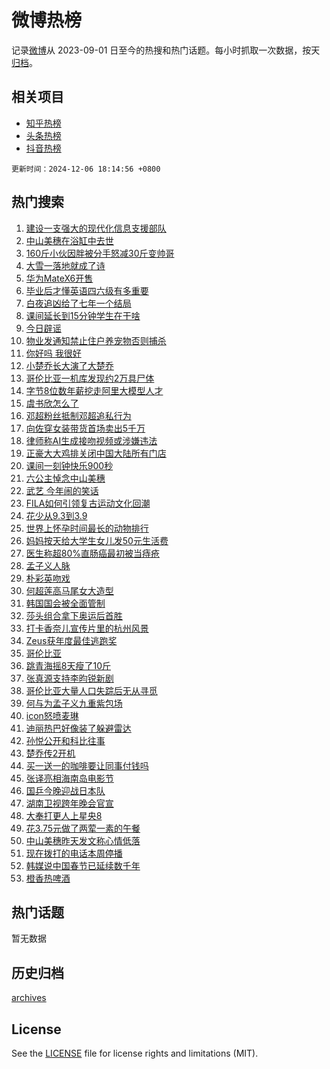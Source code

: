 # 微博热榜

记录[微博](https://www.weibo.com)从 2023-09-01 日至今的热搜和热门话题。每小时抓取一次数据，按天[归档](archives)。

## 相关项目

- [知乎热榜](https://github.com/hotarchive/zhihu)
- [头条热榜](https://github.com/hotarchive/toutiao)
- [抖音热榜](https://github.com/hotarchive/douyin)


`更新时间：2024-12-06 18:14:56 +0800`

## 热门搜索

1. [建设一支强大的现代化信息支援部队](https://m.weibo.cn/search?containerid=100103type%3D1%26t%3D10%26q%3D%23%E5%BB%BA%E8%AE%BE%E4%B8%80%E6%94%AF%E5%BC%BA%E5%A4%A7%E7%9A%84%E7%8E%B0%E4%BB%A3%E5%8C%96%E4%BF%A1%E6%81%AF%E6%94%AF%E6%8F%B4%E9%83%A8%E9%98%9F%23&stream_entry_id=51&isnewpage=1&extparam=seat%3D1%26q%3D%2523%25E5%25BB%25BA%25E8%25AE%25BE%25E4%25B8%2580%25E6%2594%25AF%25E5%25BC%25BA%25E5%25A4%25A7%25E7%259A%2584%25E7%258E%25B0%25E4%25BB%25A3%25E5%258C%2596%25E4%25BF%25A1%25E6%2581%25AF%25E6%2594%25AF%25E6%258F%25B4%25E9%2583%25A8%25E9%2598%259F%2523%26filter_type%3Drealtimehot%26stream_entry_id%3D51%26c_type%3D51%26dgr%3D0%26pos%3D0%26cate%3D10103%26display_time%3D1733480095%26pre_seqid%3D17334800952530221977693)
1. [中山美穗在浴缸中去世](https://m.weibo.cn/search?containerid=100103type%3D1%26t%3D10%26q%3D%23%E4%B8%AD%E5%B1%B1%E7%BE%8E%E7%A9%97%E5%9C%A8%E6%B5%B4%E7%BC%B8%E4%B8%AD%E5%8E%BB%E4%B8%96%23&stream_entry_id=31&isnewpage=1&extparam=seat%3D1%26realpos%3D1%26stream_entry_id%3D31%26pos%3D0%26lcate%3D5001%26c_type%3D31%26filter_type%3Drealtimehot%26band_rank%3D1%26q%3D%2523%25E4%25B8%25AD%25E5%25B1%25B1%25E7%25BE%258E%25E7%25A9%2597%25E5%259C%25A8%25E6%25B5%25B4%25E7%25BC%25B8%25E4%25B8%25AD%25E5%258E%25BB%25E4%25B8%2596%2523%26dgr%3D0%26flag%3D16%26cate%3D5001%26display_time%3D1733480095%26pre_seqid%3D17334800952530221977693)
1. [160斤小伙因胖被分手怒减30斤变帅哥](https://m.weibo.cn/search?containerid=100103type%3D1%26t%3D10%26q%3D%23160%E6%96%A4%E5%B0%8F%E4%BC%99%E5%9B%A0%E8%83%96%E8%A2%AB%E5%88%86%E6%89%8B%E6%80%92%E5%87%8F30%E6%96%A4%E5%8F%98%E5%B8%85%E5%93%A5%23&stream_entry_id=31&isnewpage=1&extparam=seat%3D1%26realpos%3D2%26stream_entry_id%3D31%26pos%3D1%26lcate%3D5001%26c_type%3D31%26filter_type%3Drealtimehot%26band_rank%3D2%26q%3D%2523160%25E6%2596%25A4%25E5%25B0%258F%25E4%25BC%2599%25E5%259B%25A0%25E8%2583%2596%25E8%25A2%25AB%25E5%2588%2586%25E6%2589%258B%25E6%2580%2592%25E5%2587%258F30%25E6%2596%25A4%25E5%258F%2598%25E5%25B8%2585%25E5%2593%25A5%2523%26dgr%3D0%26flag%3D1%26cate%3D5001%26display_time%3D1733480095%26pre_seqid%3D17334800952530221977693)
1. [大雪一落地就成了诗](https://m.weibo.cn/search?containerid=100103type%3D1%26t%3D10%26q%3D%23%E5%A4%A7%E9%9B%AA%E4%B8%80%E8%90%BD%E5%9C%B0%E5%B0%B1%E6%88%90%E4%BA%86%E8%AF%97%23&stream_entry_id=31&isnewpage=1&extparam=seat%3D1%26realpos%3D3%26stream_entry_id%3D31%26pos%3D2%26lcate%3D5001%26c_type%3D31%26filter_type%3Drealtimehot%26band_rank%3D3%26q%3D%2523%25E5%25A4%25A7%25E9%259B%25AA%25E4%25B8%2580%25E8%2590%25BD%25E5%259C%25B0%25E5%25B0%25B1%25E6%2588%2590%25E4%25BA%2586%25E8%25AF%2597%2523%26dgr%3D0%26flag%3D0%26cate%3D5001%26display_time%3D1733480095%26pre_seqid%3D17334800952530221977693)
1. [华为MateX6开售](https://m.weibo.cn/search?containerid=100103type%3D1%26t%3D10%26q%3D%23%E5%8D%8E%E4%B8%BAMateX6%E5%BC%80%E5%94%AE%23&stream_entry_id=31&isnewpage=1&extparam=seat%3D1%26band_rank%3D4%26cate%3D5001%26is_ad_pos%3D1%26lcate%3D5001%26topic_ad%3D1%26pos%3D3%26filter_type%3Drealtimehot%26q%3D%2523%25E5%258D%258E%25E4%25B8%25BAMateX6%25E5%25BC%2580%25E5%2594%25AE%2523%26c_type%3D31%26dgr%3D0%26stream_entry_id%3D31%26adid%3D267165%26display_time%3D1733480095%26pre_seqid%3D17334800952530221977693)
1. [毕业后才懂英语四六级有多重要](https://m.weibo.cn/search?containerid=100103type%3D1%26t%3D10%26q%3D%E6%AF%95%E4%B8%9A%E5%90%8E%E6%89%8D%E6%87%82%E8%8B%B1%E8%AF%AD%E5%9B%9B%E5%85%AD%E7%BA%A7%E6%9C%89%E5%A4%9A%E9%87%8D%E8%A6%81&stream_entry_id=31&isnewpage=1&extparam=seat%3D1%26realpos%3D4%26stream_entry_id%3D31%26pos%3D4%26lcate%3D5001%26c_type%3D31%26filter_type%3Drealtimehot%26band_rank%3D4%26q%3D%25E6%25AF%2595%25E4%25B8%259A%25E5%2590%258E%25E6%2589%258D%25E6%2587%2582%25E8%258B%25B1%25E8%25AF%25AD%25E5%259B%259B%25E5%2585%25AD%25E7%25BA%25A7%25E6%259C%2589%25E5%25A4%259A%25E9%2587%258D%25E8%25A6%2581%26dgr%3D0%26flag%3D0%26cate%3D5001%26display_time%3D1733480095%26pre_seqid%3D17334800952530221977693)
1. [白夜追凶给了七年一个结局](https://m.weibo.cn/search?containerid=100103type%3D1%26t%3D10%26q%3D%E7%99%BD%E5%A4%9C%E8%BF%BD%E5%87%B6%E7%BB%99%E4%BA%86%E4%B8%83%E5%B9%B4%E4%B8%80%E4%B8%AA%E7%BB%93%E5%B1%80&stream_entry_id=31&isnewpage=1&extparam=seat%3D1%26realpos%3D5%26stream_entry_id%3D31%26pos%3D5%26lcate%3D5001%26c_type%3D31%26filter_type%3Drealtimehot%26band_rank%3D5%26q%3D%25E7%2599%25BD%25E5%25A4%259C%25E8%25BF%25BD%25E5%2587%25B6%25E7%25BB%2599%25E4%25BA%2586%25E4%25B8%2583%25E5%25B9%25B4%25E4%25B8%2580%25E4%25B8%25AA%25E7%25BB%2593%25E5%25B1%2580%26dgr%3D0%26flag%3D1%26cate%3D5001%26display_time%3D1733480095%26pre_seqid%3D17334800952530221977693)
1. [课间延长到15分钟学生在干啥](https://m.weibo.cn/search?containerid=100103type%3D1%26t%3D10%26q%3D%23%E8%AF%BE%E9%97%B4%E5%BB%B6%E9%95%BF%E5%88%B015%E5%88%86%E9%92%9F%E5%AD%A6%E7%94%9F%E5%9C%A8%E5%B9%B2%E5%95%A5%23&stream_entry_id=31&isnewpage=1&extparam=seat%3D1%26realpos%3D6%26stream_entry_id%3D31%26pos%3D6%26lcate%3D5001%26c_type%3D31%26filter_type%3Drealtimehot%26band_rank%3D6%26q%3D%2523%25E8%25AF%25BE%25E9%2597%25B4%25E5%25BB%25B6%25E9%2595%25BF%25E5%2588%25B015%25E5%2588%2586%25E9%2592%259F%25E5%25AD%25A6%25E7%2594%259F%25E5%259C%25A8%25E5%25B9%25B2%25E5%2595%25A5%2523%26dgr%3D0%26flag%3D1%26cate%3D5001%26display_time%3D1733480095%26pre_seqid%3D17334800952530221977693)
1. [今日辟谣](https://m.weibo.cn/search?containerid=100103type%3D1%26t%3D10%26q%3D%23%E4%BB%8A%E6%97%A5%E8%BE%9F%E8%B0%A3%23&stream_entry_id=31&isnewpage=1&extparam=seat%3D1%26band_rank%3D7%26is_ad_pos%3D1%26lcate%3D5001%26cate%3D5001%26pos%3D7%26filter_type%3Drealtimehot%26stream_entry_id%3D31%26q%3D%2523%25E4%25BB%258A%25E6%2597%25A5%25E8%25BE%259F%25E8%25B0%25A3%2523%26dgr%3D0%26c_type%3D31%26adid%3D266974%26display_time%3D1733480095%26pre_seqid%3D17334800952530221977693)
1. [物业发通知禁止住户养宠物否则捕杀](https://m.weibo.cn/search?containerid=100103type%3D1%26t%3D10%26q%3D%23%E7%89%A9%E4%B8%9A%E5%8F%91%E9%80%9A%E7%9F%A5%E7%A6%81%E6%AD%A2%E4%BD%8F%E6%88%B7%E5%85%BB%E5%AE%A0%E7%89%A9%E5%90%A6%E5%88%99%E6%8D%95%E6%9D%80%23&stream_entry_id=31&isnewpage=1&extparam=seat%3D1%26realpos%3D7%26stream_entry_id%3D31%26pos%3D8%26lcate%3D5001%26c_type%3D31%26filter_type%3Drealtimehot%26band_rank%3D7%26q%3D%2523%25E7%2589%25A9%25E4%25B8%259A%25E5%258F%2591%25E9%2580%259A%25E7%259F%25A5%25E7%25A6%2581%25E6%25AD%25A2%25E4%25BD%258F%25E6%2588%25B7%25E5%2585%25BB%25E5%25AE%25A0%25E7%2589%25A9%25E5%2590%25A6%25E5%2588%2599%25E6%258D%2595%25E6%259D%2580%2523%26dgr%3D0%26flag%3D0%26cate%3D5001%26display_time%3D1733480095%26pre_seqid%3D17334800952530221977693)
1. [你好吗 我很好](https://m.weibo.cn/search?containerid=100103type%3D1%26t%3D10%26q%3D%E4%BD%A0%E5%A5%BD%E5%90%97+%E6%88%91%E5%BE%88%E5%A5%BD&stream_entry_id=31&isnewpage=1&extparam=seat%3D1%26realpos%3D8%26stream_entry_id%3D31%26pos%3D9%26lcate%3D5001%26c_type%3D31%26filter_type%3Drealtimehot%26band_rank%3D8%26q%3D%25E4%25BD%25A0%25E5%25A5%25BD%25E5%2590%2597%2520%25E6%2588%2591%25E5%25BE%2588%25E5%25A5%25BD%26dgr%3D0%26flag%3D1%26cate%3D5001%26display_time%3D1733480095%26pre_seqid%3D17334800952530221977693)
1. [小楚乔长大演了大楚乔](https://m.weibo.cn/search?containerid=100103type%3D1%26t%3D10%26q%3D%23%E5%B0%8F%E6%A5%9A%E4%B9%94%E9%95%BF%E5%A4%A7%E6%BC%94%E4%BA%86%E5%A4%A7%E6%A5%9A%E4%B9%94%23&stream_entry_id=31&isnewpage=1&extparam=seat%3D1%26realpos%3D9%26stream_entry_id%3D31%26pos%3D10%26lcate%3D5001%26c_type%3D31%26filter_type%3Drealtimehot%26band_rank%3D9%26q%3D%2523%25E5%25B0%258F%25E6%25A5%259A%25E4%25B9%2594%25E9%2595%25BF%25E5%25A4%25A7%25E6%25BC%2594%25E4%25BA%2586%25E5%25A4%25A7%25E6%25A5%259A%25E4%25B9%2594%2523%26dgr%3D0%26flag%3D2%26cate%3D5001%26display_time%3D1733480095%26pre_seqid%3D17334800952530221977693)
1. [哥伦比亚一机库发现约2万具尸体](https://m.weibo.cn/search?containerid=100103type%3D1%26t%3D10%26q%3D%23%E5%93%A5%E4%BC%A6%E6%AF%94%E4%BA%9A%E4%B8%80%E6%9C%BA%E5%BA%93%E5%8F%91%E7%8E%B0%E7%BA%A62%E4%B8%87%E5%85%B7%E5%B0%B8%E4%BD%93%23&stream_entry_id=31&isnewpage=1&extparam=seat%3D1%26realpos%3D10%26stream_entry_id%3D31%26pos%3D11%26lcate%3D5001%26c_type%3D31%26filter_type%3Drealtimehot%26band_rank%3D10%26q%3D%2523%25E5%2593%25A5%25E4%25BC%25A6%25E6%25AF%2594%25E4%25BA%259A%25E4%25B8%2580%25E6%259C%25BA%25E5%25BA%2593%25E5%258F%2591%25E7%258E%25B0%25E7%25BA%25A62%25E4%25B8%2587%25E5%2585%25B7%25E5%25B0%25B8%25E4%25BD%2593%2523%26dgr%3D0%26flag%3D0%26cate%3D5001%26display_time%3D1733480095%26pre_seqid%3D17334800952530221977693)
1. [字节8位数年薪挖走阿里大模型人才](https://m.weibo.cn/search?containerid=100103type%3D1%26t%3D10%26q%3D%23%E5%AD%97%E8%8A%828%E4%BD%8D%E6%95%B0%E5%B9%B4%E8%96%AA%E6%8C%96%E8%B5%B0%E9%98%BF%E9%87%8C%E5%A4%A7%E6%A8%A1%E5%9E%8B%E4%BA%BA%E6%89%8D%23&stream_entry_id=31&isnewpage=1&extparam=seat%3D1%26realpos%3D11%26stream_entry_id%3D31%26pos%3D12%26lcate%3D5001%26c_type%3D31%26filter_type%3Drealtimehot%26band_rank%3D11%26q%3D%2523%25E5%25AD%2597%25E8%258A%25828%25E4%25BD%258D%25E6%2595%25B0%25E5%25B9%25B4%25E8%2596%25AA%25E6%258C%2596%25E8%25B5%25B0%25E9%2598%25BF%25E9%2587%258C%25E5%25A4%25A7%25E6%25A8%25A1%25E5%259E%258B%25E4%25BA%25BA%25E6%2589%258D%2523%26dgr%3D0%26flag%3D2%26cate%3D5001%26display_time%3D1733480095%26pre_seqid%3D17334800952530221977693)
1. [虞书欣怎么了](https://m.weibo.cn/search?containerid=100103type%3D1%26t%3D10%26q%3D%23%E8%99%9E%E4%B9%A6%E6%AC%A3%E6%80%8E%E4%B9%88%E4%BA%86%23&stream_entry_id=31&isnewpage=1&extparam=seat%3D1%26realpos%3D12%26stream_entry_id%3D31%26pos%3D13%26lcate%3D5001%26c_type%3D31%26filter_type%3Drealtimehot%26band_rank%3D12%26q%3D%2523%25E8%2599%259E%25E4%25B9%25A6%25E6%25AC%25A3%25E6%2580%258E%25E4%25B9%2588%25E4%25BA%2586%2523%26dgr%3D0%26flag%3D2%26cate%3D5001%26display_time%3D1733480095%26pre_seqid%3D17334800952530221977693)
1. [邓超粉丝抵制邓超追私行为](https://m.weibo.cn/search?containerid=100103type%3D1%26t%3D10%26q%3D%E9%82%93%E8%B6%85%E7%B2%89%E4%B8%9D%E6%8A%B5%E5%88%B6%E9%82%93%E8%B6%85%E8%BF%BD%E7%A7%81%E8%A1%8C%E4%B8%BA&stream_entry_id=31&isnewpage=1&extparam=seat%3D1%26realpos%3D13%26stream_entry_id%3D31%26pos%3D14%26lcate%3D5001%26c_type%3D31%26filter_type%3Drealtimehot%26band_rank%3D13%26q%3D%25E9%2582%2593%25E8%25B6%2585%25E7%25B2%2589%25E4%25B8%259D%25E6%258A%25B5%25E5%2588%25B6%25E9%2582%2593%25E8%25B6%2585%25E8%25BF%25BD%25E7%25A7%2581%25E8%25A1%258C%25E4%25B8%25BA%26dgr%3D0%26flag%3D1%26cate%3D5001%26display_time%3D1733480095%26pre_seqid%3D17334800952530221977693)
1. [向佐穿女装带货首场卖出5千万](https://m.weibo.cn/search?containerid=100103type%3D1%26t%3D10%26q%3D%23%E5%90%91%E4%BD%90%E7%A9%BF%E5%A5%B3%E8%A3%85%E5%B8%A6%E8%B4%A7%E9%A6%96%E5%9C%BA%E5%8D%96%E5%87%BA5%E5%8D%83%E4%B8%87%23&stream_entry_id=31&isnewpage=1&extparam=seat%3D1%26realpos%3D14%26stream_entry_id%3D31%26pos%3D15%26lcate%3D5001%26c_type%3D31%26filter_type%3Drealtimehot%26band_rank%3D14%26q%3D%2523%25E5%2590%2591%25E4%25BD%2590%25E7%25A9%25BF%25E5%25A5%25B3%25E8%25A3%2585%25E5%25B8%25A6%25E8%25B4%25A7%25E9%25A6%2596%25E5%259C%25BA%25E5%258D%2596%25E5%2587%25BA5%25E5%258D%2583%25E4%25B8%2587%2523%26dgr%3D0%26flag%3D0%26cate%3D5001%26display_time%3D1733480095%26pre_seqid%3D17334800952530221977693)
1. [律师称AI生成接吻视频或涉嫌违法](https://m.weibo.cn/search?containerid=100103type%3D1%26t%3D10%26q%3D%23%E5%BE%8B%E5%B8%88%E7%A7%B0AI%E7%94%9F%E6%88%90%E6%8E%A5%E5%90%BB%E8%A7%86%E9%A2%91%E6%88%96%E6%B6%89%E5%AB%8C%E8%BF%9D%E6%B3%95%23&stream_entry_id=31&isnewpage=1&extparam=seat%3D1%26realpos%3D15%26stream_entry_id%3D31%26pos%3D16%26lcate%3D5001%26c_type%3D31%26filter_type%3Drealtimehot%26band_rank%3D15%26q%3D%2523%25E5%25BE%258B%25E5%25B8%2588%25E7%25A7%25B0AI%25E7%2594%259F%25E6%2588%2590%25E6%258E%25A5%25E5%2590%25BB%25E8%25A7%2586%25E9%25A2%2591%25E6%2588%2596%25E6%25B6%2589%25E5%25AB%258C%25E8%25BF%259D%25E6%25B3%2595%2523%26dgr%3D0%26flag%3D1%26cate%3D5001%26display_time%3D1733480095%26pre_seqid%3D17334800952530221977693)
1. [正豪大大鸡排关闭中国大陆所有门店](https://m.weibo.cn/search?containerid=100103type%3D1%26t%3D10%26q%3D%23%E6%AD%A3%E8%B1%AA%E5%A4%A7%E5%A4%A7%E9%B8%A1%E6%8E%92%E5%85%B3%E9%97%AD%E4%B8%AD%E5%9B%BD%E5%A4%A7%E9%99%86%E6%89%80%E6%9C%89%E9%97%A8%E5%BA%97%23&stream_entry_id=31&isnewpage=1&extparam=seat%3D1%26realpos%3D16%26stream_entry_id%3D31%26pos%3D17%26lcate%3D5001%26c_type%3D31%26filter_type%3Drealtimehot%26band_rank%3D16%26q%3D%2523%25E6%25AD%25A3%25E8%25B1%25AA%25E5%25A4%25A7%25E5%25A4%25A7%25E9%25B8%25A1%25E6%258E%2592%25E5%2585%25B3%25E9%2597%25AD%25E4%25B8%25AD%25E5%259B%25BD%25E5%25A4%25A7%25E9%2599%2586%25E6%2589%2580%25E6%259C%2589%25E9%2597%25A8%25E5%25BA%2597%2523%26dgr%3D0%26flag%3D0%26cate%3D5001%26display_time%3D1733480095%26pre_seqid%3D17334800952530221977693)
1. [课间一刻钟快乐900秒](https://m.weibo.cn/search?containerid=100103type%3D1%26t%3D10%26q%3D%23%E8%AF%BE%E9%97%B4%E4%B8%80%E5%88%BB%E9%92%9F%E5%BF%AB%E4%B9%90900%E7%A7%92%23&stream_entry_id=31&isnewpage=1&extparam=seat%3D1%26realpos%3D17%26stream_entry_id%3D31%26pos%3D18%26lcate%3D5001%26c_type%3D31%26filter_type%3Drealtimehot%26band_rank%3D17%26q%3D%2523%25E8%25AF%25BE%25E9%2597%25B4%25E4%25B8%2580%25E5%2588%25BB%25E9%2592%259F%25E5%25BF%25AB%25E4%25B9%2590900%25E7%25A7%2592%2523%26dgr%3D0%26flag%3D1%26cate%3D5001%26display_time%3D1733480095%26pre_seqid%3D17334800952530221977693)
1. [六公主悼念中山美穗](https://m.weibo.cn/search?containerid=100103type%3D1%26t%3D10%26q%3D%23%E5%85%AD%E5%85%AC%E4%B8%BB%E6%82%BC%E5%BF%B5%E4%B8%AD%E5%B1%B1%E7%BE%8E%E7%A9%97%23&stream_entry_id=31&isnewpage=1&extparam=seat%3D1%26realpos%3D18%26stream_entry_id%3D31%26pos%3D19%26lcate%3D5001%26c_type%3D31%26filter_type%3Drealtimehot%26band_rank%3D18%26q%3D%2523%25E5%2585%25AD%25E5%2585%25AC%25E4%25B8%25BB%25E6%2582%25BC%25E5%25BF%25B5%25E4%25B8%25AD%25E5%25B1%25B1%25E7%25BE%258E%25E7%25A9%2597%2523%26dgr%3D0%26flag%3D1%26cate%3D5001%26display_time%3D1733480095%26pre_seqid%3D17334800952530221977693)
1. [武艺 今年闹的笑话](https://m.weibo.cn/search?containerid=100103type%3D1%26t%3D10%26q%3D%E6%AD%A6%E8%89%BA+%E4%BB%8A%E5%B9%B4%E9%97%B9%E7%9A%84%E7%AC%91%E8%AF%9D&stream_entry_id=31&isnewpage=1&extparam=seat%3D1%26realpos%3D19%26stream_entry_id%3D31%26pos%3D20%26lcate%3D5001%26c_type%3D31%26filter_type%3Drealtimehot%26band_rank%3D19%26q%3D%25E6%25AD%25A6%25E8%2589%25BA%2520%25E4%25BB%258A%25E5%25B9%25B4%25E9%2597%25B9%25E7%259A%2584%25E7%25AC%2591%25E8%25AF%259D%26dgr%3D0%26flag%3D1%26cate%3D5001%26display_time%3D1733480095%26pre_seqid%3D17334800952530221977693)
1. [FILA如何引领复古运动文化回潮](https://m.weibo.cn/search?containerid=100103type%3D1%26t%3D10%26q%3D%23FILA%E5%A6%82%E4%BD%95%E5%BC%95%E9%A2%86%E5%A4%8D%E5%8F%A4%E8%BF%90%E5%8A%A8%E6%96%87%E5%8C%96%E5%9B%9E%E6%BD%AE%23&stream_entry_id=31&isnewpage=1&extparam=seat%3D1%26realpos%3D20%26stream_entry_id%3D31%26pos%3D21%26lcate%3D5001%26cate%3D5001%26band_rank%3D20%26filter_type%3Drealtimehot%26q%3D%2523FILA%25E5%25A6%2582%25E4%25BD%2595%25E5%25BC%2595%25E9%25A2%2586%25E5%25A4%258D%25E5%258F%25A4%25E8%25BF%2590%25E5%258A%25A8%25E6%2596%2587%25E5%258C%2596%25E5%259B%259E%25E6%25BD%25AE%2523%26c_type%3D31%26dgr%3D0%26flag%3D0%26adid%3D267402%26display_time%3D1733480095%26pre_seqid%3D17334800952530221977693)
1. [花少从9.3到3.9](https://m.weibo.cn/search?containerid=100103type%3D1%26t%3D10%26q%3D%23%E8%8A%B1%E5%B0%91%E4%BB%8E9.3%E5%88%B03.9%23&stream_entry_id=31&isnewpage=1&extparam=seat%3D1%26realpos%3D21%26stream_entry_id%3D31%26pos%3D22%26lcate%3D5001%26c_type%3D31%26filter_type%3Drealtimehot%26band_rank%3D21%26q%3D%2523%25E8%258A%25B1%25E5%25B0%2591%25E4%25BB%258E9.3%25E5%2588%25B03.9%2523%26dgr%3D0%26flag%3D2%26cate%3D5001%26display_time%3D1733480095%26pre_seqid%3D17334800952530221977693)
1. [世界上怀孕时间最长的动物排行](https://m.weibo.cn/search?containerid=100103type%3D1%26t%3D10%26q%3D%23%E4%B8%96%E7%95%8C%E4%B8%8A%E6%80%80%E5%AD%95%E6%97%B6%E9%97%B4%E6%9C%80%E9%95%BF%E7%9A%84%E5%8A%A8%E7%89%A9%E6%8E%92%E8%A1%8C%23&stream_entry_id=31&isnewpage=1&extparam=seat%3D1%26realpos%3D22%26stream_entry_id%3D31%26pos%3D23%26lcate%3D5001%26c_type%3D31%26filter_type%3Drealtimehot%26band_rank%3D22%26q%3D%2523%25E4%25B8%2596%25E7%2595%258C%25E4%25B8%258A%25E6%2580%2580%25E5%25AD%2595%25E6%2597%25B6%25E9%2597%25B4%25E6%259C%2580%25E9%2595%25BF%25E7%259A%2584%25E5%258A%25A8%25E7%2589%25A9%25E6%258E%2592%25E8%25A1%258C%2523%26dgr%3D0%26flag%3D0%26cate%3D5001%26display_time%3D1733480095%26pre_seqid%3D17334800952530221977693)
1. [妈妈按天给大学生女儿发50元生活费](https://m.weibo.cn/search?containerid=100103type%3D1%26t%3D10%26q%3D%23%E5%A6%88%E5%A6%88%E6%8C%89%E5%A4%A9%E7%BB%99%E5%A4%A7%E5%AD%A6%E7%94%9F%E5%A5%B3%E5%84%BF%E5%8F%9150%E5%85%83%E7%94%9F%E6%B4%BB%E8%B4%B9%23&stream_entry_id=31&isnewpage=1&extparam=seat%3D1%26realpos%3D23%26stream_entry_id%3D31%26pos%3D24%26lcate%3D5001%26c_type%3D31%26filter_type%3Drealtimehot%26band_rank%3D23%26q%3D%2523%25E5%25A6%2588%25E5%25A6%2588%25E6%258C%2589%25E5%25A4%25A9%25E7%25BB%2599%25E5%25A4%25A7%25E5%25AD%25A6%25E7%2594%259F%25E5%25A5%25B3%25E5%2584%25BF%25E5%258F%259150%25E5%2585%2583%25E7%2594%259F%25E6%25B4%25BB%25E8%25B4%25B9%2523%26dgr%3D0%26flag%3D0%26cate%3D5001%26display_time%3D1733480095%26pre_seqid%3D17334800952530221977693)
1. [医生称超80%直肠癌最初被当痔疮](https://m.weibo.cn/search?containerid=100103type%3D1%26t%3D10%26q%3D%23%E5%8C%BB%E7%94%9F%E7%A7%B0%E8%B6%8580%25%E7%9B%B4%E8%82%A0%E7%99%8C%E6%9C%80%E5%88%9D%E8%A2%AB%E5%BD%93%E7%97%94%E7%96%AE%23&stream_entry_id=31&isnewpage=1&extparam=seat%3D1%26realpos%3D24%26stream_entry_id%3D31%26pos%3D25%26lcate%3D5001%26c_type%3D31%26filter_type%3Drealtimehot%26band_rank%3D24%26q%3D%2523%25E5%258C%25BB%25E7%2594%259F%25E7%25A7%25B0%25E8%25B6%258580%2525%25E7%259B%25B4%25E8%2582%25A0%25E7%2599%258C%25E6%259C%2580%25E5%2588%259D%25E8%25A2%25AB%25E5%25BD%2593%25E7%2597%2594%25E7%2596%25AE%2523%26dgr%3D0%26flag%3D1%26cate%3D5001%26display_time%3D1733480095%26pre_seqid%3D17334800952530221977693)
1. [孟子义人脉](https://m.weibo.cn/search?containerid=100103type%3D1%26t%3D10%26q%3D%23%E5%AD%9F%E5%AD%90%E4%B9%89%E4%BA%BA%E8%84%89%23&stream_entry_id=31&isnewpage=1&extparam=seat%3D1%26realpos%3D25%26stream_entry_id%3D31%26pos%3D26%26lcate%3D5001%26c_type%3D31%26filter_type%3Drealtimehot%26band_rank%3D25%26q%3D%2523%25E5%25AD%259F%25E5%25AD%2590%25E4%25B9%2589%25E4%25BA%25BA%25E8%2584%2589%2523%26dgr%3D0%26flag%3D0%26cate%3D5001%26display_time%3D1733480095%26pre_seqid%3D17334800952530221977693)
1. [朴彩英吻戏](https://m.weibo.cn/search?containerid=100103type%3D1%26t%3D10%26q%3D%23%E6%9C%B4%E5%BD%A9%E8%8B%B1%E5%90%BB%E6%88%8F%23&stream_entry_id=31&isnewpage=1&extparam=seat%3D1%26realpos%3D26%26stream_entry_id%3D31%26pos%3D27%26lcate%3D5001%26c_type%3D31%26filter_type%3Drealtimehot%26band_rank%3D26%26q%3D%2523%25E6%259C%25B4%25E5%25BD%25A9%25E8%258B%25B1%25E5%2590%25BB%25E6%2588%258F%2523%26dgr%3D0%26flag%3D0%26cate%3D5001%26display_time%3D1733480095%26pre_seqid%3D17334800952530221977693)
1. [何超莲高马尾女大造型](https://m.weibo.cn/search?containerid=100103type%3D1%26t%3D10%26q%3D%E4%BD%95%E8%B6%85%E8%8E%B2%E9%AB%98%E9%A9%AC%E5%B0%BE%E5%A5%B3%E5%A4%A7%E9%80%A0%E5%9E%8B&stream_entry_id=31&isnewpage=1&extparam=seat%3D1%26realpos%3D27%26stream_entry_id%3D31%26pos%3D28%26lcate%3D5001%26c_type%3D31%26filter_type%3Drealtimehot%26band_rank%3D27%26q%3D%25E4%25BD%2595%25E8%25B6%2585%25E8%258E%25B2%25E9%25AB%2598%25E9%25A9%25AC%25E5%25B0%25BE%25E5%25A5%25B3%25E5%25A4%25A7%25E9%2580%25A0%25E5%259E%258B%26dgr%3D0%26flag%3D1%26cate%3D5001%26display_time%3D1733480095%26pre_seqid%3D17334800952530221977693)
1. [韩国国会被全面管制](https://m.weibo.cn/search?containerid=100103type%3D1%26t%3D10%26q%3D%23%E9%9F%A9%E5%9B%BD%E5%9B%BD%E4%BC%9A%E8%A2%AB%E5%85%A8%E9%9D%A2%E7%AE%A1%E5%88%B6%23&stream_entry_id=31&isnewpage=1&extparam=seat%3D1%26realpos%3D28%26stream_entry_id%3D31%26pos%3D29%26lcate%3D5001%26c_type%3D31%26filter_type%3Drealtimehot%26band_rank%3D28%26q%3D%2523%25E9%259F%25A9%25E5%259B%25BD%25E5%259B%25BD%25E4%25BC%259A%25E8%25A2%25AB%25E5%2585%25A8%25E9%259D%25A2%25E7%25AE%25A1%25E5%2588%25B6%2523%26dgr%3D0%26flag%3D1%26cate%3D5001%26display_time%3D1733480095%26pre_seqid%3D17334800952530221977693)
1. [莎头组合拿下奥运后首胜](https://m.weibo.cn/search?containerid=100103type%3D1%26t%3D10%26q%3D%23%E8%8E%8E%E5%A4%B4%E7%BB%84%E5%90%88%E6%8B%BF%E4%B8%8B%E5%A5%A5%E8%BF%90%E5%90%8E%E9%A6%96%E8%83%9C%23&stream_entry_id=31&isnewpage=1&extparam=seat%3D1%26realpos%3D29%26stream_entry_id%3D31%26pos%3D30%26lcate%3D5001%26c_type%3D31%26filter_type%3Drealtimehot%26band_rank%3D29%26q%3D%2523%25E8%258E%258E%25E5%25A4%25B4%25E7%25BB%2584%25E5%2590%2588%25E6%258B%25BF%25E4%25B8%258B%25E5%25A5%25A5%25E8%25BF%2590%25E5%2590%258E%25E9%25A6%2596%25E8%2583%259C%2523%26dgr%3D0%26flag%3D1%26cate%3D5001%26display_time%3D1733480095%26pre_seqid%3D17334800952530221977693)
1. [打卡香奈儿宣传片里的杭州风景](https://m.weibo.cn/search?containerid=100103type%3D1%26t%3D10%26q%3D%E6%89%93%E5%8D%A1%E9%A6%99%E5%A5%88%E5%84%BF%E5%AE%A3%E4%BC%A0%E7%89%87%E9%87%8C%E7%9A%84%E6%9D%AD%E5%B7%9E%E9%A3%8E%E6%99%AF&stream_entry_id=31&isnewpage=1&extparam=seat%3D1%26realpos%3D30%26stream_entry_id%3D31%26pos%3D31%26lcate%3D5001%26cate%3D5001%26band_rank%3D30%26filter_type%3Drealtimehot%26q%3D%25E6%2589%2593%25E5%258D%25A1%25E9%25A6%2599%25E5%25A5%2588%25E5%2584%25BF%25E5%25AE%25A3%25E4%25BC%25A0%25E7%2589%2587%25E9%2587%258C%25E7%259A%2584%25E6%259D%25AD%25E5%25B7%259E%25E9%25A3%258E%25E6%2599%25AF%26c_type%3D31%26dgr%3D0%26flag%3D0%26adid%3D267456%26display_time%3D1733480095%26pre_seqid%3D17334800952530221977693)
1. [Zeus获年度最佳逃跑奖](https://m.weibo.cn/search?containerid=100103type%3D1%26t%3D10%26q%3D%23Zeus%E8%8E%B7%E5%B9%B4%E5%BA%A6%E6%9C%80%E4%BD%B3%E9%80%83%E8%B7%91%E5%A5%96%23&stream_entry_id=31&isnewpage=1&extparam=seat%3D1%26realpos%3D31%26stream_entry_id%3D31%26pos%3D32%26lcate%3D5001%26c_type%3D31%26filter_type%3Drealtimehot%26band_rank%3D31%26q%3D%2523Zeus%25E8%258E%25B7%25E5%25B9%25B4%25E5%25BA%25A6%25E6%259C%2580%25E4%25BD%25B3%25E9%2580%2583%25E8%25B7%2591%25E5%25A5%2596%2523%26dgr%3D0%26flag%3D1%26cate%3D5001%26display_time%3D1733480095%26pre_seqid%3D17334800952530221977693)
1. [哥伦比亚](https://m.weibo.cn/search?containerid=100103type%3D1%26t%3D10%26q%3D%E5%93%A5%E4%BC%A6%E6%AF%94%E4%BA%9A&stream_entry_id=31&isnewpage=1&extparam=seat%3D1%26realpos%3D32%26stream_entry_id%3D31%26pos%3D33%26lcate%3D5001%26c_type%3D31%26filter_type%3Drealtimehot%26band_rank%3D32%26q%3D%25E5%2593%25A5%25E4%25BC%25A6%25E6%25AF%2594%25E4%25BA%259A%26dgr%3D0%26flag%3D1%26cate%3D5001%26display_time%3D1733480095%26pre_seqid%3D17334800952530221977693)
1. [跳青海摇8天瘦了10斤](https://m.weibo.cn/search?containerid=100103type%3D1%26t%3D10%26q%3D%E8%B7%B3%E9%9D%92%E6%B5%B7%E6%91%878%E5%A4%A9%E7%98%A6%E4%BA%8610%E6%96%A4&stream_entry_id=31&isnewpage=1&extparam=seat%3D1%26realpos%3D33%26stream_entry_id%3D31%26pos%3D34%26lcate%3D5001%26c_type%3D31%26filter_type%3Drealtimehot%26band_rank%3D33%26q%3D%25E8%25B7%25B3%25E9%259D%2592%25E6%25B5%25B7%25E6%2591%25878%25E5%25A4%25A9%25E7%2598%25A6%25E4%25BA%258610%25E6%2596%25A4%26dgr%3D0%26flag%3D0%26cate%3D5001%26display_time%3D1733480095%26pre_seqid%3D17334800952530221977693)
1. [张真源支持李昀锐新剧](https://m.weibo.cn/search?containerid=100103type%3D1%26t%3D10%26q%3D%23%E5%BC%A0%E7%9C%9F%E6%BA%90%E6%94%AF%E6%8C%81%E6%9D%8E%E6%98%80%E9%94%90%E6%96%B0%E5%89%A7%23&stream_entry_id=31&isnewpage=1&extparam=seat%3D1%26realpos%3D34%26stream_entry_id%3D31%26pos%3D35%26lcate%3D5001%26c_type%3D31%26filter_type%3Drealtimehot%26band_rank%3D34%26q%3D%2523%25E5%25BC%25A0%25E7%259C%259F%25E6%25BA%2590%25E6%2594%25AF%25E6%258C%2581%25E6%259D%258E%25E6%2598%2580%25E9%2594%2590%25E6%2596%25B0%25E5%2589%25A7%2523%26dgr%3D0%26flag%3D1%26cate%3D5001%26display_time%3D1733480095%26pre_seqid%3D17334800952530221977693)
1. [哥伦比亚大量人口失踪后无从寻觅](https://m.weibo.cn/search?containerid=100103type%3D1%26t%3D10%26q%3D%23%E5%93%A5%E4%BC%A6%E6%AF%94%E4%BA%9A%E5%A4%A7%E9%87%8F%E4%BA%BA%E5%8F%A3%E5%A4%B1%E8%B8%AA%E5%90%8E%E6%97%A0%E4%BB%8E%E5%AF%BB%E8%A7%85%23&stream_entry_id=31&isnewpage=1&extparam=seat%3D1%26realpos%3D35%26stream_entry_id%3D31%26pos%3D36%26lcate%3D5001%26c_type%3D31%26filter_type%3Drealtimehot%26band_rank%3D35%26q%3D%2523%25E5%2593%25A5%25E4%25BC%25A6%25E6%25AF%2594%25E4%25BA%259A%25E5%25A4%25A7%25E9%2587%258F%25E4%25BA%25BA%25E5%258F%25A3%25E5%25A4%25B1%25E8%25B8%25AA%25E5%2590%258E%25E6%2597%25A0%25E4%25BB%258E%25E5%25AF%25BB%25E8%25A7%2585%2523%26dgr%3D0%26flag%3D0%26cate%3D5001%26display_time%3D1733480095%26pre_seqid%3D17334800952530221977693)
1. [何与为孟子义九重紫包场](https://m.weibo.cn/search?containerid=100103type%3D1%26t%3D10%26q%3D%23%E4%BD%95%E4%B8%8E%E4%B8%BA%E5%AD%9F%E5%AD%90%E4%B9%89%E4%B9%9D%E9%87%8D%E7%B4%AB%E5%8C%85%E5%9C%BA%23&stream_entry_id=31&isnewpage=1&extparam=seat%3D1%26realpos%3D36%26stream_entry_id%3D31%26pos%3D37%26lcate%3D5001%26c_type%3D31%26filter_type%3Drealtimehot%26band_rank%3D36%26q%3D%2523%25E4%25BD%2595%25E4%25B8%258E%25E4%25B8%25BA%25E5%25AD%259F%25E5%25AD%2590%25E4%25B9%2589%25E4%25B9%259D%25E9%2587%258D%25E7%25B4%25AB%25E5%258C%2585%25E5%259C%25BA%2523%26dgr%3D0%26flag%3D1%26cate%3D5001%26display_time%3D1733480095%26pre_seqid%3D17334800952530221977693)
1. [icon怒喷麦琳](https://m.weibo.cn/search?containerid=100103type%3D1%26t%3D10%26q%3D%23icon%E6%80%92%E5%96%B7%E9%BA%A6%E7%90%B3%23&stream_entry_id=31&isnewpage=1&extparam=seat%3D1%26realpos%3D37%26stream_entry_id%3D31%26pos%3D38%26lcate%3D5001%26c_type%3D31%26filter_type%3Drealtimehot%26band_rank%3D37%26q%3D%2523icon%25E6%2580%2592%25E5%2596%25B7%25E9%25BA%25A6%25E7%2590%25B3%2523%26dgr%3D0%26flag%3D0%26cate%3D5001%26display_time%3D1733480095%26pre_seqid%3D17334800952530221977693)
1. [迪丽热巴好像装了躲避雷达](https://m.weibo.cn/search?containerid=100103type%3D1%26t%3D10%26q%3D%E8%BF%AA%E4%B8%BD%E7%83%AD%E5%B7%B4%E5%A5%BD%E5%83%8F%E8%A3%85%E4%BA%86%E8%BA%B2%E9%81%BF%E9%9B%B7%E8%BE%BE&stream_entry_id=31&isnewpage=1&extparam=seat%3D1%26realpos%3D38%26stream_entry_id%3D31%26pos%3D39%26lcate%3D5001%26c_type%3D31%26filter_type%3Drealtimehot%26band_rank%3D38%26q%3D%25E8%25BF%25AA%25E4%25B8%25BD%25E7%2583%25AD%25E5%25B7%25B4%25E5%25A5%25BD%25E5%2583%258F%25E8%25A3%2585%25E4%25BA%2586%25E8%25BA%25B2%25E9%2581%25BF%25E9%259B%25B7%25E8%25BE%25BE%26dgr%3D0%26flag%3D0%26cate%3D5001%26display_time%3D1733480095%26pre_seqid%3D17334800952530221977693)
1. [孙悦公开和科比往事](https://m.weibo.cn/search?containerid=100103type%3D1%26t%3D10%26q%3D%23%E5%AD%99%E6%82%A6%E5%85%AC%E5%BC%80%E5%92%8C%E7%A7%91%E6%AF%94%E5%BE%80%E4%BA%8B%23&stream_entry_id=31&isnewpage=1&extparam=seat%3D1%26realpos%3D39%26stream_entry_id%3D31%26pos%3D40%26lcate%3D5001%26c_type%3D31%26filter_type%3Drealtimehot%26band_rank%3D39%26q%3D%2523%25E5%25AD%2599%25E6%2582%25A6%25E5%2585%25AC%25E5%25BC%2580%25E5%2592%258C%25E7%25A7%2591%25E6%25AF%2594%25E5%25BE%2580%25E4%25BA%258B%2523%26dgr%3D0%26flag%3D0%26cate%3D5001%26display_time%3D1733480095%26pre_seqid%3D17334800952530221977693)
1. [楚乔传2开机](https://m.weibo.cn/search?containerid=100103type%3D1%26t%3D10%26q%3D%E6%A5%9A%E4%B9%94%E4%BC%A02%E5%BC%80%E6%9C%BA&stream_entry_id=31&isnewpage=1&extparam=seat%3D1%26realpos%3D40%26stream_entry_id%3D31%26pos%3D41%26lcate%3D5001%26c_type%3D31%26filter_type%3Drealtimehot%26band_rank%3D40%26q%3D%25E6%25A5%259A%25E4%25B9%2594%25E4%25BC%25A02%25E5%25BC%2580%25E6%259C%25BA%26dgr%3D0%26flag%3D0%26cate%3D5001%26display_time%3D1733480095%26pre_seqid%3D17334800952530221977693)
1. [买一送一的咖啡要让同事付钱吗](https://m.weibo.cn/search?containerid=100103type%3D1%26t%3D10%26q%3D%E4%B9%B0%E4%B8%80%E9%80%81%E4%B8%80%E7%9A%84%E5%92%96%E5%95%A1%E8%A6%81%E8%AE%A9%E5%90%8C%E4%BA%8B%E4%BB%98%E9%92%B1%E5%90%97&stream_entry_id=31&isnewpage=1&extparam=seat%3D1%26realpos%3D41%26stream_entry_id%3D31%26pos%3D42%26lcate%3D5001%26cate%3D5001%26band_rank%3D41%26filter_type%3Drealtimehot%26q%3D%25E4%25B9%25B0%25E4%25B8%2580%25E9%2580%2581%25E4%25B8%2580%25E7%259A%2584%25E5%2592%2596%25E5%2595%25A1%25E8%25A6%2581%25E8%25AE%25A9%25E5%2590%258C%25E4%25BA%258B%25E4%25BB%2598%25E9%2592%25B1%25E5%2590%2597%26c_type%3D31%26dgr%3D0%26flag%3D0%26adid%3D267486%26display_time%3D1733480095%26pre_seqid%3D17334800952530221977693)
1. [张译亮相海南岛电影节](https://m.weibo.cn/search?containerid=100103type%3D1%26t%3D10%26q%3D%23%E5%BC%A0%E8%AF%91%E4%BA%AE%E7%9B%B8%E6%B5%B7%E5%8D%97%E5%B2%9B%E7%94%B5%E5%BD%B1%E8%8A%82%23&stream_entry_id=31&isnewpage=1&extparam=seat%3D1%26realpos%3D42%26stream_entry_id%3D31%26pos%3D43%26lcate%3D5001%26c_type%3D31%26filter_type%3Drealtimehot%26band_rank%3D42%26q%3D%2523%25E5%25BC%25A0%25E8%25AF%2591%25E4%25BA%25AE%25E7%259B%25B8%25E6%25B5%25B7%25E5%258D%2597%25E5%25B2%259B%25E7%2594%25B5%25E5%25BD%25B1%25E8%258A%2582%2523%26dgr%3D0%26flag%3D1%26cate%3D5001%26display_time%3D1733480095%26pre_seqid%3D17334800952530221977693)
1. [国乒今晚迎战日本队](https://m.weibo.cn/search?containerid=100103type%3D1%26t%3D10%26q%3D%23%E5%9B%BD%E4%B9%92%E4%BB%8A%E6%99%9A%E8%BF%8E%E6%88%98%E6%97%A5%E6%9C%AC%E9%98%9F%23&stream_entry_id=31&isnewpage=1&extparam=seat%3D1%26realpos%3D43%26stream_entry_id%3D31%26pos%3D44%26lcate%3D5001%26c_type%3D31%26filter_type%3Drealtimehot%26band_rank%3D43%26q%3D%2523%25E5%259B%25BD%25E4%25B9%2592%25E4%25BB%258A%25E6%2599%259A%25E8%25BF%258E%25E6%2588%2598%25E6%2597%25A5%25E6%259C%25AC%25E9%2598%259F%2523%26dgr%3D0%26flag%3D1%26cate%3D5001%26display_time%3D1733480095%26pre_seqid%3D17334800952530221977693)
1. [湖南卫视跨年晚会官宣](https://m.weibo.cn/search?containerid=100103type%3D1%26t%3D10%26q%3D%23%E6%B9%96%E5%8D%97%E5%8D%AB%E8%A7%86%E8%B7%A8%E5%B9%B4%E6%99%9A%E4%BC%9A%E5%AE%98%E5%AE%A3%23&stream_entry_id=31&isnewpage=1&extparam=seat%3D1%26realpos%3D44%26stream_entry_id%3D31%26pos%3D45%26lcate%3D5001%26c_type%3D31%26filter_type%3Drealtimehot%26band_rank%3D44%26q%3D%2523%25E6%25B9%2596%25E5%258D%2597%25E5%258D%25AB%25E8%25A7%2586%25E8%25B7%25A8%25E5%25B9%25B4%25E6%2599%259A%25E4%25BC%259A%25E5%25AE%2598%25E5%25AE%25A3%2523%26dgr%3D0%26flag%3D0%26cate%3D5001%26display_time%3D1733480095%26pre_seqid%3D17334800952530221977693)
1. [大奉打更人上星央8](https://m.weibo.cn/search?containerid=100103type%3D1%26t%3D10%26q%3D%23%E5%A4%A7%E5%A5%89%E6%89%93%E6%9B%B4%E4%BA%BA%E4%B8%8A%E6%98%9F%E5%A4%AE8%23&stream_entry_id=31&isnewpage=1&extparam=seat%3D1%26realpos%3D45%26stream_entry_id%3D31%26pos%3D46%26lcate%3D5001%26c_type%3D31%26filter_type%3Drealtimehot%26band_rank%3D45%26q%3D%2523%25E5%25A4%25A7%25E5%25A5%2589%25E6%2589%2593%25E6%259B%25B4%25E4%25BA%25BA%25E4%25B8%258A%25E6%2598%259F%25E5%25A4%25AE8%2523%26dgr%3D0%26flag%3D0%26cate%3D5001%26display_time%3D1733480095%26pre_seqid%3D17334800952530221977693)
1. [花3.75元做了两荤一素的午餐](https://m.weibo.cn/search?containerid=100103type%3D1%26t%3D10%26q%3D%E8%8A%B13.75%E5%85%83%E5%81%9A%E4%BA%86%E4%B8%A4%E8%8D%A4%E4%B8%80%E7%B4%A0%E7%9A%84%E5%8D%88%E9%A4%90&stream_entry_id=31&isnewpage=1&extparam=seat%3D1%26realpos%3D46%26stream_entry_id%3D31%26pos%3D47%26lcate%3D5001%26c_type%3D31%26filter_type%3Drealtimehot%26band_rank%3D46%26q%3D%25E8%258A%25B13.75%25E5%2585%2583%25E5%2581%259A%25E4%25BA%2586%25E4%25B8%25A4%25E8%258D%25A4%25E4%25B8%2580%25E7%25B4%25A0%25E7%259A%2584%25E5%258D%2588%25E9%25A4%2590%26dgr%3D0%26flag%3D1%26cate%3D5001%26display_time%3D1733480095%26pre_seqid%3D17334800952530221977693)
1. [中山美穗昨天发文称心情低落](https://m.weibo.cn/search?containerid=100103type%3D1%26t%3D10%26q%3D%23%E4%B8%AD%E5%B1%B1%E7%BE%8E%E7%A9%97%E6%98%A8%E5%A4%A9%E5%8F%91%E6%96%87%E7%A7%B0%E5%BF%83%E6%83%85%E4%BD%8E%E8%90%BD%23&stream_entry_id=31&isnewpage=1&extparam=seat%3D1%26realpos%3D47%26stream_entry_id%3D31%26pos%3D48%26lcate%3D5001%26c_type%3D31%26filter_type%3Drealtimehot%26band_rank%3D47%26q%3D%2523%25E4%25B8%25AD%25E5%25B1%25B1%25E7%25BE%258E%25E7%25A9%2597%25E6%2598%25A8%25E5%25A4%25A9%25E5%258F%2591%25E6%2596%2587%25E7%25A7%25B0%25E5%25BF%2583%25E6%2583%2585%25E4%25BD%258E%25E8%2590%25BD%2523%26dgr%3D0%26flag%3D1%26cate%3D5001%26display_time%3D1733480095%26pre_seqid%3D17334800952530221977693)
1. [现在拨打的电话本周停播](https://m.weibo.cn/search?containerid=100103type%3D1%26t%3D10%26q%3D%23%E7%8E%B0%E5%9C%A8%E6%8B%A8%E6%89%93%E7%9A%84%E7%94%B5%E8%AF%9D%E6%9C%AC%E5%91%A8%E5%81%9C%E6%92%AD%23&stream_entry_id=31&isnewpage=1&extparam=seat%3D1%26realpos%3D48%26stream_entry_id%3D31%26pos%3D49%26lcate%3D5001%26c_type%3D31%26filter_type%3Drealtimehot%26band_rank%3D48%26q%3D%2523%25E7%258E%25B0%25E5%259C%25A8%25E6%258B%25A8%25E6%2589%2593%25E7%259A%2584%25E7%2594%25B5%25E8%25AF%259D%25E6%259C%25AC%25E5%2591%25A8%25E5%2581%259C%25E6%2592%25AD%2523%26dgr%3D0%26flag%3D1%26cate%3D5001%26display_time%3D1733480095%26pre_seqid%3D17334800952530221977693)
1. [韩媒说中国春节已延续数千年](https://m.weibo.cn/search?containerid=100103type%3D1%26t%3D10%26q%3D%23%E9%9F%A9%E5%AA%92%E8%AF%B4%E4%B8%AD%E5%9B%BD%E6%98%A5%E8%8A%82%E5%B7%B2%E5%BB%B6%E7%BB%AD%E6%95%B0%E5%8D%83%E5%B9%B4%23&stream_entry_id=31&isnewpage=1&extparam=seat%3D1%26realpos%3D49%26stream_entry_id%3D31%26pos%3D50%26lcate%3D5001%26c_type%3D31%26filter_type%3Drealtimehot%26band_rank%3D49%26q%3D%2523%25E9%259F%25A9%25E5%25AA%2592%25E8%25AF%25B4%25E4%25B8%25AD%25E5%259B%25BD%25E6%2598%25A5%25E8%258A%2582%25E5%25B7%25B2%25E5%25BB%25B6%25E7%25BB%25AD%25E6%2595%25B0%25E5%258D%2583%25E5%25B9%25B4%2523%26dgr%3D0%26flag%3D0%26cate%3D5001%26display_time%3D1733480095%26pre_seqid%3D17334800952530221977693)
1. [橙香热啤酒](https://m.weibo.cn/search?containerid=100103type%3D1%26t%3D10%26q%3D%E6%A9%99%E9%A6%99%E7%83%AD%E5%95%A4%E9%85%92&stream_entry_id=31&isnewpage=1&extparam=seat%3D1%26realpos%3D50%26stream_entry_id%3D31%26pos%3D51%26lcate%3D5001%26c_type%3D31%26filter_type%3Drealtimehot%26band_rank%3D50%26q%3D%25E6%25A9%2599%25E9%25A6%2599%25E7%2583%25AD%25E5%2595%25A4%25E9%2585%2592%26dgr%3D0%26flag%3D1%26cate%3D5001%26display_time%3D1733480095%26pre_seqid%3D17334800952530221977693)

## 热门话题

暂无数据

## 历史归档

[archives](archives)

## License

See the [LICENSE](LICENSE) file for license rights and limitations (MIT).
